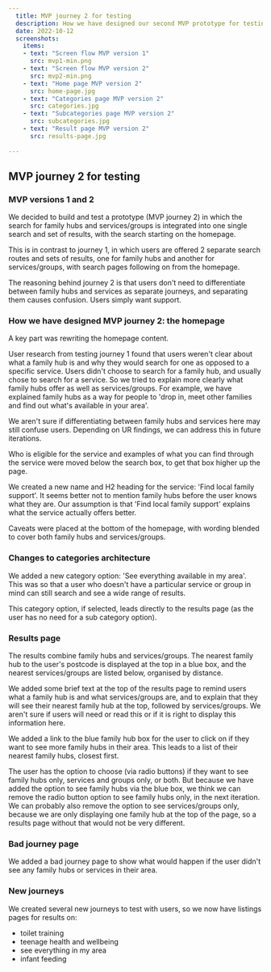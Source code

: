 ```yaml
---
  title: MVP journey 2 for testing
  description: How we have designed our second MVP prototype for testing.
  date: 2022-10-12
  screenshots:
    items:
    - text: "Screen flow MVP version 1"
      src: mvp1-min.png
    - text: "Screen flow MVP version 2"
      src: mvp2-min.png 
    - text: "Home page MVP version 2"
      src: home-page.jpg 
    - text: "Categories page MVP version 2"
      src: categories.jpg 
    - text: "Subcategories page MVP version 2"
      src: subcategories.jpg 
    - text: "Result page MVP version 2"
      src: results-page.jpg       
  
---
```


## MVP journey 2 for testing

### MVP versions 1 and 2

We decided to build and test a prototype (MVP journey 2) in which the search for family hubs and services/groups is integrated into one single search and set of results, with the search starting on the homepage. 

This is in contrast to journey 1, in which users are offered 2 separate search routes and sets of results, one for family hubs and another for services/groups, with search pages following on from the homepage.

The reasoning behind journey 2 is that users don't need to differentiate between family hubs and services as separate journeys, and separating them causes confusion. Users simply want support.

### How we have designed MVP journey 2: the homepage

A key part was rewriting the homepage content. 

User research from testing journey 1 found that users weren't clear about what a family hub is and why they would search for one as opposed to a specific service. Users didn't choose to search for a family hub, and usually chose to search for a service. So we tried to explain more clearly what family hubs offer as well as services/groups. For example, we have explained family hubs as a way for people to 'drop in, meet other families and find out what's available in your area'. 

We aren't sure if differentiating between family hubs and services here may still confuse users. Depending on UR findings, we can address this in future iterations.

Who is eligible for the service and examples of what you can find through the service were moved below the search box, to get that box higher up the page.

We created a new name and H2 heading for the service: 'Find local family support'. It seems better not to mention family hubs before the user knows what they are. Our assumption is that 'Find local family support' explains what the service actually offers better.

Caveats were placed at the bottom of the homepage, with wording blended to cover both family hubs and services/groups.

### Changes to categories architecture

We added a new category option: 'See everything available in my area'. This was so that a user who doesn't have a particular service or group in mind can still search and see a wide range of results.

This category option, if selected, leads directly to the results page (as the user has no need for a sub category option).

### Results page

The results combine family hubs and services/groups. The nearest family hub to the user's postcode is displayed at the top in a blue box, and the nearest services/groups are listed below, organised by distance.

We added some brief text at the top of the results page to remind users what a family hub is and what services/groups are, and to explain that they will see their nearest family hub at the top, followed by services/groups. We aren't sure if users will need or read this or if it is right to display this information here.

We added a link to the blue family hub box for the user to click on if they want to see more family hubs in their area. This leads to a list of their nearest family hubs, closest first.

The user has the option to choose (via radio buttons) if they want to see family hubs only, services and groups only, or both. But because we have added the option to see family hubs via the blue box, we think we can remove the radio button option to see family hubs only, in the next iteration. We can probably also remove the option to see services/groups only, because we are only displaying one family hub at the top of the page, so a results page without that would not be very different.

### Bad journey page

We added a bad journey page to show what would happen if the user didn't see any family hubs or services in their area.

### New journeys

We created several new journeys to test with users, so we now have listings pages for results on:

* toilet training
* teenage health and wellbeing
* see everything in my area
* infant feeding










